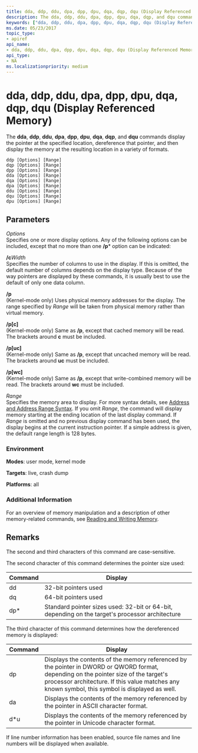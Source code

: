 ```yaml
---
title: dda, ddp, ddu, dpa, dpp, dpu, dqa, dqp, dqu (Display Referenced Memory)
description: The dda, ddp, ddu, dpa, dpp, dpu, dqa, dqp, and dqu commands display the pointer at the specified location, dereference that pointer, and display the associated memory.
keywords: ["dda, ddp, ddu, dpa, dpp, dpu, dqa, dqp, dqu (Display Referenced Memory) Windows Debugging"]
ms.date: 05/23/2017
topic_type:
- apiref
api_name:
- dda, ddp, ddu, dpa, dpp, dpu, dqa, dqp, dqu (Display Referenced Memory)
api_type:
- NA
ms.localizationpriority: medium
---
```


# dda, ddp, ddu, dpa, dpp, dpu, dqa, dqp, dqu (Display Referenced Memory)


The **dda**, **ddp**, **ddu**, **dpa**, **dpp**, **dpu**, **dqa**, **dqp**, and **dqu** commands display the pointer at the specified location, dereference that pointer, and then display the memory at the resulting location in a variety of formats.

```dbgcmd
ddp [Options] [Range] 
dqp [Options] [Range] 
dpp [Options] [Range] 
dda [Options] [Range] 
dqa [Options] [Range] 
dpa [Options] [Range] 
ddu [Options] [Range] 
dqu [Options] [Range] 
dpu [Options] [Range]
```

## <span id="ddk_cmd_display_referenced_memory_dbg"></span><span id="DDK_CMD_DISPLAY_REFERENCED_MEMORY_DBG"></span>Parameters


<span id="_______Options______"></span><span id="_______options______"></span><span id="_______OPTIONS______"></span> *Options*   
Specifies one or more display options. Any of the following options can be included, except that no more than one **/p**\* option can be indicated:

<span id="_cWidth"></span><span id="_cwidth"></span><span id="_CWIDTH"></span>**/c**_Width_  
Specifies the number of columns to use in the display. If this is omitted, the default number of columns depends on the display type. Because of the way pointers are displayed by these commands, it is usually best to use the default of only one data column.

<span id="_p"></span><span id="_P"></span>**/p**  
(Kernel-mode only) Uses physical memory addresses for the display. The range specified by *Range* will be taken from physical memory rather than virtual memory.

<span id="_p_c_"></span><span id="_P_C_"></span>**/p\[c\]**  
(Kernel-mode only) Same as **/p**, except that cached memory will be read. The brackets around **c** must be included.

<span id="_p_uc_"></span><span id="_P_UC_"></span>**/p\[uc\]**  
(Kernel-mode only) Same as **/p**, except that uncached memory will be read. The brackets around **uc** must be included.

<span id="_p_wc_"></span><span id="_P_WC_"></span>**/p\[wc\]**  
(Kernel-mode only) Same as **/p**, except that write-combined memory will be read. The brackets around **wc** must be included.

<span id="_______Range______"></span><span id="_______range______"></span><span id="_______RANGE______"></span> *Range*   
Specifies the memory area to display. For more syntax details, see [Address and Address Range Syntax](address-and-address-range-syntax.md). If you omit *Range*, the command will display memory starting at the ending location of the last display command. If *Range* is omitted and no previous display command has been used, the display begins at the current instruction pointer. If a simple address is given, the default range length is 128 bytes.

### <span id="Environment"></span><span id="environment"></span><span id="ENVIRONMENT"></span>Environment

**Modes**: user mode, kernel mode

**Targets**: live, crash dump

**Platforms**: all

 

### <span id="Additional_Information"></span><span id="additional_information"></span><span id="ADDITIONAL_INFORMATION"></span>Additional Information

For an overview of memory manipulation and a description of other memory-related commands, see [Reading and Writing Memory](reading-and-writing-memory.md).

## Remarks

The second and third characters of this command are case-sensitive.

The second character of this command determines the pointer size used:

|Command|Display|
|--- |--- |
|dd|32-bit pointers used|
|dq|64-bit pointers used|
|dp*|Standard pointer sizes used: 32-bit or 64-bit, depending on the target's processor architecture|

 

The third character of this command determines how the dereferenced memory is displayed:

|Command|Display|
|--- |--- |
|dp|Displays the contents of the memory referenced by the pointer in DWORD or QWORD format, depending on the pointer size of the target's processor architecture. If this value matches any known symbol, this symbol is displayed as well.|
|da|Displays the contents of the memory referenced by the pointer in ASCII character format.|
|d*u|Displays the contents of the memory referenced by the pointer in Unicode character format.|

 

If line number information has been enabled, source file names and line numbers will be displayed when available.

 

 





